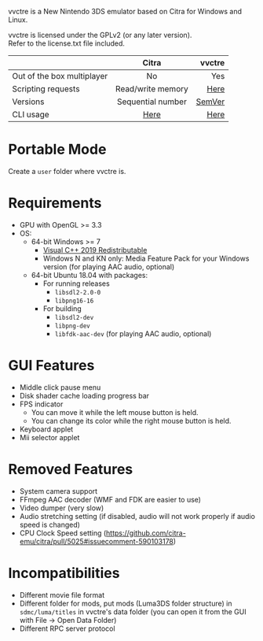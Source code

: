 vvctre is a New Nintendo 3DS emulator based on Citra for Windows and Linux.

vvctre is licensed under the GPLv2 (or any later version).  
Refer to the license.txt file included.

|                            |                                     Citra                                      |                                                            vvctre |
| -------------------------- | :----------------------------------------------------------------------------: | ----------------------------------------------------------------: |
| Out of the box multiplayer |                                       No                                       |                                                               Yes |
| Scripting requests         |                               Read/write memory                                | [Here](https://github.com/vvanelslande/vvctre/blob/master/RPC.md) |
| Versions                   |                               Sequential number                                |                                     [SemVer](https://semver.org/) |
| CLI usage                  | [Here](https://github.com/citra-emu/citra/blob/master/src/citra/citra.cpp#L62) |          [Here](https://github.com/vvanelslande/vvctre/issues/1) |

# Portable Mode

Create a `user` folder where vvctre is.

# Requirements

- GPU with OpenGL >= 3.3
- OS:
  - 64-bit Windows >= 7
    - [Visual C++ 2019 Redistributable](https://aka.ms/vs/16/release/vc_redist.x64.exe)
    - Windows N and KN only: Media Feature Pack for your Windows version (for playing AAC audio, optional)
  - 64-bit Ubuntu 18.04 with packages:
    - For running releases
      - `libsdl2-2.0-0`
      - `libpng16-16`
    - For building
      - `libsdl2-dev`
      - `libpng-dev`
      - `libfdk-aac-dev` (for playing AAC audio, optional)

# GUI Features

- Middle click pause menu
- Disk shader cache loading progress bar
- FPS indicator
  - You can move it while the left mouse button is held.
  - You can change its color while the right mouse button is held.
- Keyboard applet
- Mii selector applet

# Removed Features

- System camera support
- FFmpeg AAC decoder (WMF and FDK are easier to use)
- Video dumper (very slow)
- Audio stretching setting (if disabled, audio will not work properly if audio speed is changed)
- CPU Clock Speed setting (https://github.com/citra-emu/citra/pull/5025#issuecomment-590103178)

# Incompatibilities

- Different movie file format
- Different folder for mods, put mods (Luma3DS folder structure) in `sdmc/luma/titles` in vvctre's data folder (you can open it from the GUI with File -> Open Data Folder)
- Different RPC server protocol
